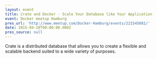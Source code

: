 ```yaml
---
layout: event
title: Crate and Docker - Scale Your Database like Your Application
event: Docker meetup Hamburg
pres_url: 'http://www.meetup.com/Docker-Hamburg/events/221545081/'
date: 2015-04-28T00:00:00.000Z
pres_source: null
---
```


Crate is a distributed database that allows you to create a flexible and scalable backend suited to a wide variety of purposes.
